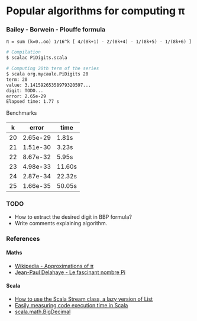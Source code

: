 # Popular algorithms for computing π

### Bailey - Borwein - Plouffe formula

```
π = sum (k=0..oo) 1/16^k [ 4/(8k+1) - 2/(8k+4) - 1/(8k+5) - 1/(8k+6) ]
```

```bash
# Compilation
$ scalac PiDigits.scala

# Computing 20th term of the series
$ scala org.mycaule.PiDigits 20
term: 20
value: 3.14159265358979320597...
digit: TODO...
error: 2.65e-29
Elapsed time: 1.77 s
```

Benchmarks

| k  | error    | time   |
|----|----------|--------|
| 20 | 2.65e-29 |  1.81s |
| 21 | 1.51e-30 |  3.23s |
| 22 | 8.67e-32 |  5.95s |
| 23 | 4.98e-33 | 11.60s |
| 24 | 2.87e-34 | 22.32s |
| 25 | 1.66e-35 | 50.05s |

### TODO

* How to extract the desired digit in BBP formula?
* Write comments explaining algorithm.

### References

#### Maths
* [Wikipedia - Approximations of π](https://en.wikipedia.org/wiki/Approximations_of_π)
* [Jean-Paul Delahaye - Le fascinant nombre Pi](http://amzn.eu/doD4OlV)

#### Scala
* [How to use the Scala Stream class, a lazy version of List](http://alvinalexander.com/scala/how-to-use-stream-class-lazy-list-scala-cookbook)
* [Easily measuring code execution time in Scala](http://biercoff.com/easily-measuring-code-execution-time-in-scala/)
* [scala.math.BigDecimal](http://www.scala-lang.org/api/2.12.x/scala/math/BigDecimal.html)
